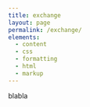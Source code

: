 ```yaml
---
title: exchange
layout: page
permalink: /exchange/
elements:
  - content
  - css
  - formatting
  - html
  - markup  
---
```


blabla
